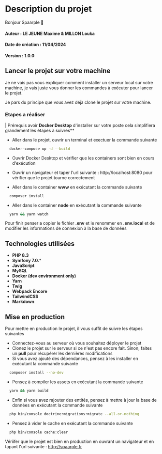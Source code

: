 # Description du projet
Bonjour Spaarple :wave:
#### Auteur : **LE JEUNE Maxime & MILLON Louka**
#### Date de création : **11/04/2024**
#### Version : **1.0.0**

## Lancer le projet sur votre machine
Je ne vais pas vous expliquer comment installer un serveur local sur votre machine, je vais juste vous donner 
les commandes à exécuter pour lancer le projet.<br>

Je pars du principe que vous avez déjà clone le projet sur votre machine.

### Etapes a réaliser
| Prérequis avoir **Docker Desktop** d'installer sur votre poste cela simplifiera grandement les étapes à suivres**

- Aller dans le projet, ouvrir un terminal et exectuer la commande suivante
```bash
  docker-compose up -d --build
```
- Ouvrir Docker Desktop et vérifier que les containers sont bien en cours d'exécution
- Ouvrir un navigateur et taper l'url suivante : http://localhost:8080 pour vérifier que le projet tourne correctement

- Aller dans le container **www** en exécutant la commande suivante
```bash
  composer install
```
- Aller dans le container **node** en exécutant la commande suivante
```bash
  yarn && yarn watch
```

Pour finir penser a copier le fichier **.env** et le renommer en **.env.local** et de modifier les informations de 
connexion à la base de données

## Technologies utilisées
- **PHP 8.3**
- **Symfony 7.0.***
- **JavaScript**
- **MySQL**
- **Docker (dev environment only)**
- **Yarn**
- **Twig**
- **Webpack Encore**
- **TailwindCSS**
- **Markdown**

## Mise en production
Pour mettre en production le projet, il vous suffit de suivre les étapes suivantes
- Connectez-vous au serveur où vous souhaitez déployer le projet
- Clonez le projet sur le serveur si ce n'est pas encore fait. Sinon, faites un **pull** pour récupérer les dernières modifications
- Si vous avez ajouté des dépendances, pensez à les installer en exécutant la commande suivante
```bash
  composer install --no-dev
```
- Pensez à compiler les assets en exécutant la commande suivante
```bash
  yarn && yarn build
```
- Enfin si vous avez rajouter des entités, pensez à mettre à jour la base de données en exécutant la commande suivante
```bash
  php bin/console doctrine:migrations:migrate --all-or-nothing
```
- Pensez à vider le cache en exécutant la commande suivante
```bash
  php bin/console cache:clear
```

Vériifer que le projet est bien en production en ouvrant un navigateur et en tapant l'url suivante : http://spaarple.fr
